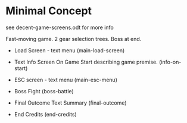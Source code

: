 # Minimal Concept

see decent-game-screens.odt for more info

Fast-moving game. 2 gear selection trees. Boss at end.

* Load Screen - text menu 	(main-load-screen)

* Text Info Screen On Game Start describing game premise. (info-on-start)

* ESC screen - text menu (main-esc-menu)

* Boss Fight (boss-battle)

* Final Outcome Text Summary (final-outcome)


* End Credits (end-credits)

